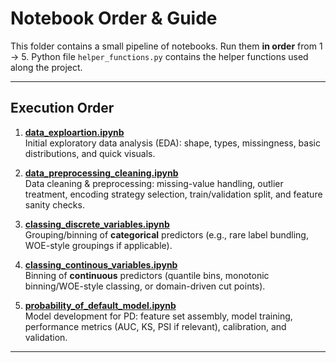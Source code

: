 # Notebook Order & Guide

This folder contains a small pipeline of notebooks. Run them **in order** from 1 → 5. Python file 
`helper_functions.py` contains the helper functions used along the project.

---

## Execution Order

1. **[data_exploartion.ipynb](data_exploartion.ipynb)**  
   Initial exploratory data analysis (EDA): shape, types, missingness, basic distributions, and quick visuals.

2. **[data_preprocessing_cleaning.ipynb](data_preprocessing_cleaning.ipynb)**  
   Data cleaning & preprocessing: missing-value handling, outlier treatment, encoding strategy selection, train/validation split, and feature sanity checks.

3. **[classing_discrete_variables.ipynb](classing_discrete_variables.ipynb)**  
   Grouping/binning of **categorical** predictors (e.g., rare label bundling, WOE-style groupings if applicable).

4. **[classing_continous_variables.ipynb](classing_continous_variables.ipynb)**  
   Binning of **continuous** predictors (quantile bins, monotonic binning/WOE-style classing, or domain-driven cut points).

5. **[probability_of_default_model.ipynb](probability_of_default_model.ipynb)**  
   Model development for PD: feature set assembly, model training, performance metrics (AUC, KS, PSI if relevant), calibration, and validation.

---
